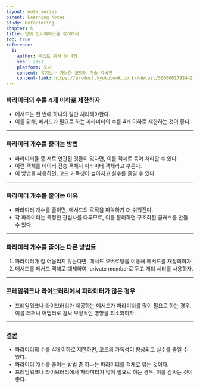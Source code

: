 ```yaml
---
layout: note_series
parent: Learning Notes
study: Refactoring
chapter: 5
title: 단위 인터페이스를 작게하라
toc: true
reference:
  1: 
    author: 주스트 뷔서 등 4인
    year: 2021
    platform: 도서
    content: 유지보수 가능한 코딩의 기술 자바편
    content-link: https://product.kyobobook.co.kr/detail/S000001792442
---
```


### 파라미터의 수를 4개 이하로 제한하자

- 메서드는 한 번에 하나의 일만 처리해야한다.
- 이를 위해, 메서드가 필요로 하는 파라미터의 수를 4개 이하로 제한하는 것이 좋다.

---

### 파라미터 개수를 줄이는 방법

- 파라미터들 중 서로 연관된 것들이 있다면, 이를 객체로 묶어 처리할 수 있다.
- 이런 객체를 데이터 전송 객체나 파라미터 객체라고 부른다.
- 이 방법을 사용하면, 코드 가독성이 높아지고 실수를 줄일 수 있다.

---

### 파라미터 개수를 줄이는 이유

- 파라미터 개수를 줄이면, 메서드의 로직을 파악하기 더 쉬워진다.
- 각 파라미터는 특정한 관심사를 다루므로, 이를 분리하면 구조화된 클래스를 만들 수 있다.

---

### 파라미터 개수를 줄이는 다른 방법들

1. 파라미터가 잘 어울리지 않는다면, 메서드 오버로딩을 이용해 메서드를 재정의하자.
2. 메서드를 메서드 객체로 대체하여, private member로 두고 게터 세터를 사용하자.

---

### 프레임워크나 라이브러리에서 파라미터가 많은 경우

- 프레임워크나 라이브러리가 제공하는 메서드가 파라미터를 많이 필요로 하는 경우, 이를 래퍼나 어댑터로 감싸 부정적인 영향을 최소화하자.

---

### 결론

- 파라미터의 수를 4개 이하로 제한하면, 코드의 가독성이 향상되고 실수를 줄일 수 있다.
- 파라미터 개수를 줄이는 방법 중 하나는 파라미터를 객체로 묶는 것이다.
- 프레임워크나 라이브러리에서 파라미터가 많이 필요로 하는 경우, 이를 감싸는 것이 좋다.
